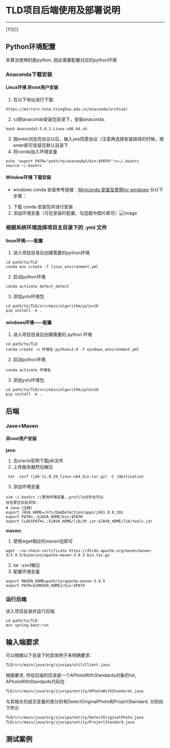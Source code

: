 # TLD项目后端使用及部署说明

---
[TOC]

## Python环境配置
本算法使用的是python, 因此需要配置对应的python环境
### Anaconda下载安装
#### Linux环境 非root用户安装
1. 在以下地址进行下载:
```
https://mirrors.tuna.tsinghua.edu.cn/anaconda/archive/
```
2. cd到anaconda安装包目录下，安装anaconda:
```shell
bash Anaconda3-5.0.1-Linux-x86_64.sh
```
3. 按enter浏览完协议以后，输入yes同意协议（注意再选择安装路径的时候，按enter即可安装在默认目录下
4. 将conda加入环境变量
```shell
echo 'export PATH="path/to/anaconda3/bin:$PATH"'>>~/.bashrc
source ~/.bashrc
```
#### Window环境 下载安装

- windows conda 安装参考链接：[Miniconda 安装及使用for windows](https://blog.csdn.net/ming12131342/article/details/140233867)
分以下步骤：
1. 下载 conda 安装包并进行安装
2. 添加环境变量（可在安装时配置，勾选框中图片即可）![image](https://github.com/user-attachments/assets/6ce25ad6-286d-4105-8cd0-de804fbd15ba)


### 根据系统环境选择项目主目录下的 .yml 文件
#### linux环境——配置
1. 进入项目目录后创建需要的python环境
```shell
cd path/to/TLD
conda env create -f linux_environment.yml
```
2. 启动python环境
```shell
conda activate defect_detect
```
3. 添加yolo环境包
```shell
cd path/to/TLD/src/main/algorithm/yolov10
pip install -e .
```
#### windows环境——配置
1. 进入项目目录后创建需要的 python 环境
```shell
cd path/to/TLD
conda create -n 环境名 python=3.9 -f windows_environment.yml
```
2. 启动python环境
```shell
conda activate 环境名
```
3. 添加yolo环境包
```shell
cd path/to/TLD/src/main/algorithm/yolov10
pip install -e .
```

## 后端

### Jave+Maven

#### 非root用户安装
**java:**
1. 去oracle官网下载jdk文件
2. 上传服务器然后解压
```shell
 tar -zxvf (jdk-11.0.20_linux-x64_bin.tar.gz) -C /destination
```
3. 添加环境变量
```shell
vim ~/.bashrc //更改坏境变量,.profile⽂件也可以
在任意空⽩处添加：
# Java（注释）
export JAVA_HOME=/nfs/DamDetection/apps/jdk1.8.0_201
export PATH=.:$JAVA_HOME/bin:$PATH
export CLASSPATH=.:$JAVA_HOME/lib/dt.jar:$JAVA_HOME/lib/tools.jar
```

**maven:**
1. 使用wget相应的maven包即可
```shell
wget --no-check-certificate https://dlcdn.apache.org/maven/maven-3/3.9.5/binaries/apache-maven-3.9.5-bin.tar.gz
```
2. tar -zxvf解压
3. 配置环境变量
```shell
export MAVEN_HOME=path/to/apache-maven-3.9.5
export PATH=${MAVEN_HOME}/bin:$PATH
```

### 运行后端
进入项目目录并运行后端
```shell
cd path/to/TLD
mvn spring-boot:run
```

## 输入端要求
可以根据以下目录下的具体例子来明确要求:
```sh
TLD/src/main/java/org/zjuvipa/util/Client.java
```

根据要求, 传给后端的应该是一个APhotoWithStandards对象的list, APhotoWithStandards代码在
```sh
TLD/src/main/java/org/zjuvipa/entity/APhotoWithStandards.java
```
与其相关的成员变量的类分别有DetectOriginalPhoto和ProjectStandard, 分别如下所示
```sh
TLD/src/main/java/org/zjuvipa/entity/DetectOriginalPhoto.java
TLD/src/main/java/org/zjuvipa/entity/ProjectStandard.java
```

## 测试案例


